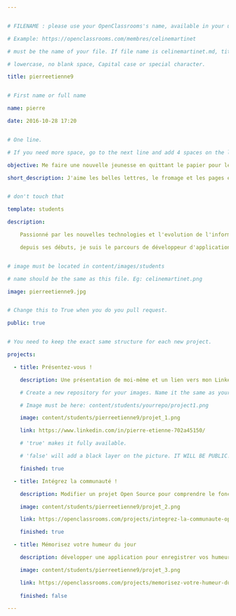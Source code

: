 ```yaml
---


# FILENAME : please use your OpenClassrooms's name, available in your url.

# Example: https://openclassrooms.com/membres/celinemartinet

# must be the name of your file. If file name is celinemartinet.md, title is celinemartinet.

# lowercase, no blank space, Capital case or special character.

title: pierreetienne9


# First name or full name

name: pierre

date: 2016-10-28 17:20


# One line.

# If you need more space, go to the next line and add 4 spaces on the left, as in 'description'.

objective: Me faire une nouvelle jeunesse en quittant le papier pour le digital.

short_description: J'aime les belles lettres, le fromage et les pages écornées. J'apprends à coder pour me faire une nouvelle jeunesse.


# don't touch that

template: students

description:

    Passionné par les nouvelles technologies et l'evolution de l'informatique 

    depuis ses débuts, je suis le parcours de développeur d'applications 


# image must be located in content/images/students

# name should be the same as this file. Eg: celinemartinet.png

image: pierreetienne9.jpg


# Change this to True when you do you pull request.

public: true


# You need to keep the exact same structure for each new project.

projects:

  - title: Présentez-vous !

    description: Une présentation de moi-même et un lien vers mon LinkedIn.

    # Create a new repository for your images. Name it the same as your nickname and profile picture.

    # Image must be here: content/students/yourrepo/project1.png

    image: content/students/pierreetienne9/projet_1.png

    link: https://www.linkedin.com/in/pierre-etienne-702a45150/

    # 'true' makes it fully available.

    # 'false' will add a black layer on the picture. IT WILL BE PUBLIC!

    finished: true

  - title: Intégrez la communauté !

    description: Modifier un projet Open Source pour comprendre le fonctionnement de Git, de Github et des pull requests. 

    image: content/students/pierreetienne9/projet_2.png

    link: https://openclassrooms.com/projects/integrez-la-communaute-openclassrooms

    finished: true

  - title: Mémorisez votre humeur du jour

    description: développer une application pour enregistrer vos humeurs

    image: content/students/pierreetienne9/projet_3.png

    link: https://openclassrooms.com/projects/memorisez-votre-humeur-du-jour
    
    finished: false

---
```

